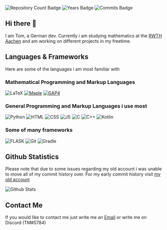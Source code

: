 ![Repository Count Badge](https://badges.pufler.dev/repos/veni-vidi-code)
![Years Badge](https://badges.pufler.dev/years/veni-vidi-code)
![Commits Badge](https://badges.pufler.dev/commits/monthly/veni-vidi-code)


## Hi there 👋
I am Tom, a German dev. Currently i am studying mathematics at the [RWTH Aachen](https://www.rwth-aachen.de/) and am working on different projects in my freetime. 

## Languages & Frameworks
Here are some of the languages i am most familiar with

### Mathematical Programming and Markup Languages

![LaTeX](https://img.shields.io/badge/LaTeX-47A141?style=for-the-badge&logo=LaTeX&logoColor=white)
[![Maple](https://img.shields.io/badge/Maple-035682?style=for-the-badge)](https://de.maplesoft.com/)
[![GAP4](https://img.shields.io/badge/GAP4-242867?style=for-the-badge)](https://www.gap-system.org/Download/)

### General Programming and Markup Languages i use most

![Python](https://img.shields.io/badge/Python-3776AB?style=for-the-badge&logo=python&logoColor=white)
![HTML](https://img.shields.io/badge/HTML5-E34F26?style=for-the-badge&logo=html5&logoColor=white)
![CSS](https://img.shields.io/badge/CSS3-1572B6?style=for-the-badge&logo=css3&logoColor=white)
![JS](https://img.shields.io/badge/JavaScript-323330?style=for-the-badge&logo=javascript&logoColor=F7DF1E)
![C](https://img.shields.io/badge/C-00599C?style=for-the-badge&logo=c&logoColor=white)
![C++](https://img.shields.io/badge/C%2B%2B-00599C?style=for-the-badge&logo=c%2B%2B&logoColor=white)
![Kotlin](https://img.shields.io/badge/Kotlin-0095D5?&style=for-the-badge&logo=kotlin&logoColor=white)

### Some of many frameworks

![FLASK](https://img.shields.io/badge/Flask-000000?style=for-the-badge&logo=flask&logoColor=white)
![Git](https://img.shields.io/badge/Git-F05032?style=for-the-badge&logo=git&logoColor=white)
![Gradle](https://img.shields.io/badge/gradle-02303A?style=for-the-badge&logo=gradle&logoColor=white)

## Github Statistics

Please note that due to some issues regarding my old account i was unable to move all of my commit history over. For my early commit history visit [my old account](https://github.com/The-Bow-Hunter)

![Github Stats](https://github-readme-stats.vercel.app/api?username=veni-vidi-code&count_private=true&show_icons=true&theme=dracula)

## Contact Me

If you would like to contact me just write me an [Email](mailto:tom.mucke@web.de) or write me on Discord (TM#5784)
